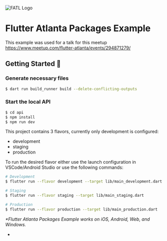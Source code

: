 ![FATL Logo](https://secure.meetupstatic.com/photos/event/c/2/6/c/clean_501889772.webp)
# Flutter Atlanta Packages Example
This example was used for a talk for this meetup https://www.meetup.com/flutter-atlanta/events/294871279/

## Getting Started 🚀

### Generate necessary files
```sh
$ dart run build_runner build --delete-conflicting-outputs
```

### Start the local API
```sh
$ cd api
$ npm install
$ npm run dev
```

This project contains 3 flavors, currently only development is configured:

- development
- staging
- production

To run the desired flavor either use the launch configuration in VSCode/Android Studio or use the following commands:

```sh
# Development
$ flutter run --flavor development --target lib/main_development.dart

# Staging
$ flutter run --flavor staging --target lib/main_staging.dart

# Production
$ flutter run --flavor production --target lib/main_production.dart
```

_\*Flutter Atlanta Packages Example works on iOS, Android, Web, and Windows._


-

